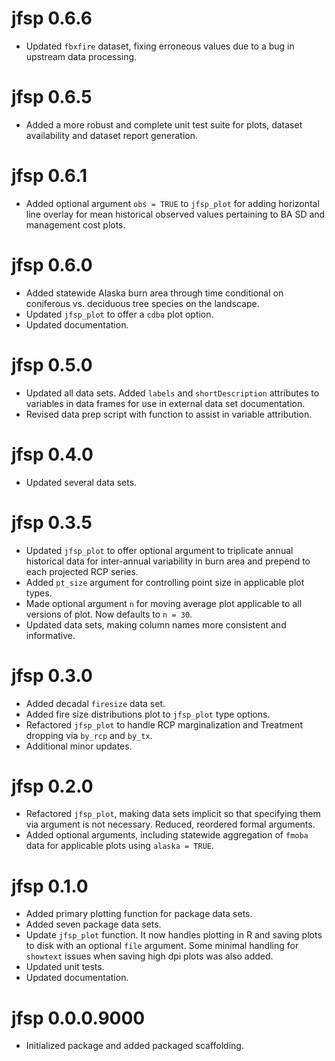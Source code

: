 # jfsp 0.6.6

* Updated `fbxfire` dataset, fixing erroneous values due to a bug in upstream data processing.

# jfsp 0.6.5

* Added a more robust and complete unit test suite for plots, dataset availability and dataset report generation.

# jfsp 0.6.1

* Added optional argument `obs = TRUE` to `jfsp_plot` for adding horizontal line overlay for mean historical observed values pertaining to BA SD and management cost plots.

# jfsp 0.6.0

* Added statewide Alaska burn area through time conditional on coniferous vs. deciduous tree species on the landscape.
* Updated `jfsp_plot` to offer a `cdba` plot option.
* Updated documentation.

# jfsp 0.5.0

* Updated all data sets. Added `labels` and `shortDescription` attributes to variables in data frames for use in external data set documentation.
* Revised data prep script with function to assist in variable attribution.

# jfsp 0.4.0

* Updated several data sets.

# jfsp 0.3.5

* Updated `jfsp_plot` to offer optional argument to triplicate annual historical data for inter-annual variability in burn area and prepend to each projected RCP series.
* Added `pt_size` argument for controlling point size in applicable plot types.
* Made optional argument `n` for moving average plot applicable to all versions of plot. Now defaults to `n = 30`.
* Updated data sets, making column names more consistent and informative.

# jfsp 0.3.0

* Added decadal `firesize` data set.
* Added fire size distributions plot to `jfsp_plot` type options.
* Refactored `jfsp_plot` to handle RCP marginalization and Treatment dropping via `by_rcp` and `by_tx`.
* Additional minor updates.

# jfsp 0.2.0

* Refactored `jfsp_plot`, making data sets implicit so that specifying them via argument is not necessary. Reduced, reordered formal arguments.
* Added optional arguments, including statewide aggregation of `fmoba` data for applicable plots using `alaska = TRUE`.

# jfsp 0.1.0

* Added primary plotting function for package data sets.
* Added seven package data sets.
* Update `jfsp_plot` function. It now handles plotting in R and saving plots to disk with an optional `file` argument. Some minimal handling for `showtext` issues when saving high dpi plots was also added.
* Updated unit tests.
* Updated documentation.

# jfsp 0.0.0.9000

* Initialized package and added packaged scaffolding.
